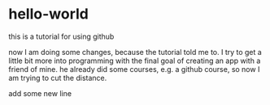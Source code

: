 # hello-world
this is a tutorial for using github

now I am doing some changes, because the tutorial told me to.
I try to get a little bit more into programming with the final goal of creating an app with a friend of mine.
he already did some courses, e.g. a github course, so now I am trying to cut the distance.


add some new line
